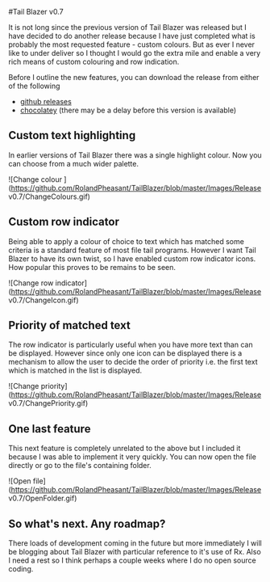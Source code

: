 #Tail Blazer v0.7

It is not long since the previous version of Tail Blazer was released but I have decided to do another release because I have just completed what is probably the most requested feature - custom colours.  But as ever I never like to under deliver so I thought I would go the extra mile and enable a very rich means of custom colouring and row indication.

Before I outline the new features, you can download the release from either of the following

  - [github releases](https://github.com/RolandPheasant/TailBlazer/releases)
  - [chocolatey](https://chocolatey.org/packages/tailblazer) (there may be a delay before this version is available)

## Custom text highlighting

In earlier versions of Tail Blazer there was a single highlight colour.  Now you can choose from a much wider palette.

![Change colour ](https://github.com/RolandPheasant/TailBlazer/blob/master/Images/Release v0.7/ChangeColours.gif)

## Custom row indicator

Being able to apply a colour of choice to text which has matched some criteria is a standard feature of most file tail programs.  However I want Tail Blazer to have its own twist, so I have enabled custom row indicator icons. How popular this proves to be remains to be seen.

![Change row indicator](https://github.com/RolandPheasant/TailBlazer/blob/master/Images/Release v0.7/ChangeIcon.gif)

## Priority of matched text

The row indicator is particularly useful when you have more text than can be displayed.  However since only one icon can be displayed there is a mechanism to allow the user to decide the order of priority i.e. the first text which is matched in the list is displayed.

![Change priority](https://github.com/RolandPheasant/TailBlazer/blob/master/Images/Release v0.7/ChangePriority.gif)

## One last feature 

This next feature is completely unrelated to the above but I included it because I was able to implement it very quickly. You can now open the file directly or go to the file's containing  folder.

![Open file](https://github.com/RolandPheasant/TailBlazer/blob/master/Images/Release v0.7/OpenFolder.gif)

## So what's next. Any roadmap?

There loads of development coming in the future but more immediately I will be blogging about Tail Blazer with particular reference to it's use of Rx.  Also I need a rest so I think perhaps a couple weeks where I do no open source coding.
